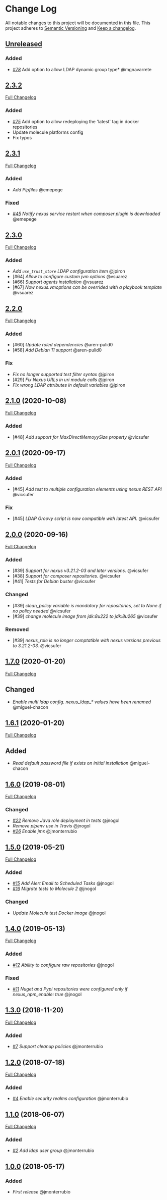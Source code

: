 # Change Log

All notable changes to this project will be documented in this file.
This project adheres to [Semantic Versioning](http://semver.org/) and [Keep a changelog](https://github.com/olivierlacan/keep-a-changelog).

## [Unreleased](https://github.com/idealista/nexus-role/tree/develop)

### Added

- *[#78](https://github.com/idealista/nexus-role/issues/78)* Add option to allow LDAP dynamic group type* @mgnavarrete

## [2.3.2](https://github.com/idealista/nexus-role/tree/2.3.2)

[Full Changelog](https://github.com/idealista/nexus-role/compare/2.3.1...2.3.2)

### Added

- *[#75](https://github.com/idealista/nexus-role/issues/75)* Add option to allow redeploying the 'latest' tag in docker repositories
- Update molecule platforms config
- Fix typos

## [2.3.1](https://github.com/idealista/nexus-role/tree/2.3.1)

[Full Changelog](https://github.com/idealista/nexus-role/compare/2.3.0...2.3.1)

### Added

- *Add Pipfiles* @emepege

### Fixed

- *[#45](https://github.com/idealista/nexus-role/issues/70) Notify nexus service restart when composer plugin is downloaded* @emepege

## [2.3.0](https://github.com/idealista/nexus-role/tree/2.3.0)

[Full Changelog](https://github.com/idealista/nexus-role/compare/2.2.0...2.3.0)

### Added

- *Add `use_trust_store` LDAP configuration item* @jpiron
- [#64] *Allow to configure custom jvm options* @vsuarez
- [#66] *Support agents installation* @vsuarez
- [#67] *Now nexus.vmoptions can be overrided with a playbook template* @vsuarez

## [2.2.0](https://github.com/idealista/nexus-role/tree/2.2.0)

[Full Changelog](https://github.com/idealista/nexus-role/compare/2.1.0...2.2.0)

### Added

- [#60] *Update roled dependencies* @aren-pulid0
- [#58] *Add Debian 11 support* @aren-pulid0

### Fix

- *Fix no longer supported test filter syntax* @jpiron
- [#29] *Fix Nexus URLs in uri module calls* @jpiron
- *Fix wrong LDAP attributes in default variables* @jpiron

## [2.1.0](https://github.com/idealista/nexus-role/tree/2.1.0) (2020-10-08)

[Full Changelog](https://github.com/idealista/nexus-role/compare/2.0.1...2.1.0)

### Added

- [#48] *Add support for MaxDirectMemoyySize property* @vicsufer

## [2.0.1](https://github.com/idealista/nexus-role/tree/2.0.1) (2020-09-17)

[Full Changelog](https://github.com/idealista/nexus-role/compare/2.0.0...2.0.1)

### Added

- [#45] *Add test to multiple configuration elements using nexus REST API* @vicsufer

### Fix

- [#45] *LDAP Groovy script is now compatible with latest API.* @vicsufer

## [2.0.0](https://github.com/idealista/nexus-role/tree/2.0.0) (2020-09-16)

[Full Changelog](https://github.com/idealista/nexus-role/compare/1.7.0...2.0.0)

### Added

- [#39] *Support for nexus v3.21.2-03 and later versions.* @vicsufer
- [#38] *Support for composer repositories.* @vicsufer
- [#41] *Tests for Debian buster* @vicsufer

### Changed

- [#39] *clean_policy variable is mandatory for repositories, set to None if no policy needed* @vicsufer
- [#39] *change molecule image from jdk:8u222 to jdk:8u265* @vicsufer

### Removed

- [#39] *nexus_role is no longer comptatible with nexus versions previous to 3.21.2-03.* @vicsufer

## [1.7.0](https://github.com/idealista/nexus-role/tree/1.7.0) (2020-01-20)

[Full Changelog](https://github.com/idealista/nexus-role/compare/1.6.1...1.7.0)

## Changed

- *Enable multi ldap config. nexus_ldap_\* values have been renamed* @miguel-chacon

## [1.6.1](https://github.com/idealista/nexus-role/tree/1.6.1) (2020-01-20)

[Full Changelog](https://github.com/idealista/nexus-role/compare/1.6.0...1.6.1)

## Added

- *Read default password file if exists on initial installation* @miguel-chacon

## [1.6.0](https://github.com/idealista/nexus-role/tree/1.6.0) (2019-08-01)

[Full Changelog](https://github.com/idealista/nexus-role/compare/1.5.0...1.6.0)

### Changed

- *[#22](https://github.com/idealista/nexus-role/issues/22) Remove Java role deployment in tests* @jnogol
- *Remove pipenv use in Travis* @jnogol
- *[#26](https://github.com/idealista/nexus-role/issues/26) Enable jmx* @jmonterrubio

## [1.5.0](https://github.com/idealista/nexus-role/tree/1.5.0) (2019-05-21)

[Full Changelog](https://github.com/idealista/nexus-role/compare/1.4.0...1.5.0)

### Added

- *[#15](https://github.com/idealista/nexus-role/issues/15) Add Alert Email to Scheduled Tasks* @jnogol
- *[#16](https://github.com/idealista/nexus-role/issues/16) Migrate tests to Molecule 2* @jnogol

### Changed

- *Update Molecule test Docker image* @jnogol

## [1.4.0](https://github.com/idealista/nexus-role/tree/1.4.0) (2019-05-13)

[Full Changelog](https://github.com/idealista/nexus-role/compare/1.3.0...1.4.0)

### Added

- *[#12](https://github.com/idealista/nexus-role/issues/12) Ability to configure raw repositories* @jnogol

### Fixed

- *[#11](https://github.com/idealista/nexus-role/issues/11) Nuget and Pypi repositories were configured only if nexus_npm_enable: true* @jnogol

## [1.3.0](https://github.com/idealista/nexus-role/tree/1.3.0) (2018-11-20)

[Full Changelog](https://github.com/idealista/nexus-role/compare/1.2.0...1.3.0)

### Added

- *[#7](https://github.com/idealista/nexus-role/issues/7) Support cleanup policies* @jmonterrubio

## [1.2.0](https://github.com/idealista/nexus-role/tree/1.2.0) (2018-07-18)

[Full Changelog](https://github.com/idealista/nexus-role/compare/1.1.0...1.2.0)

### Added

- *[#4](https://github.com/idealista/nexus-role/issues/4) Enable security realms configuration* @jmonterrubio

## [1.1.0](https://github.com/idealista/nexus-role/tree/1.1.0) (2018-06-07)

[Full Changelog](https://github.com/idealista/nexus-role/compare/1.0.0...1.1.0)

### Added

- *[#2](https://github.com/idealista/nexus-role/issues/2) Add ldap user group* @jmonterrubio

## [1.0.0](https://github.com/idealista/nexus-role/tree/1.0.0) (2018-05-17)

### Added

- *First release* @jmonterrubio
